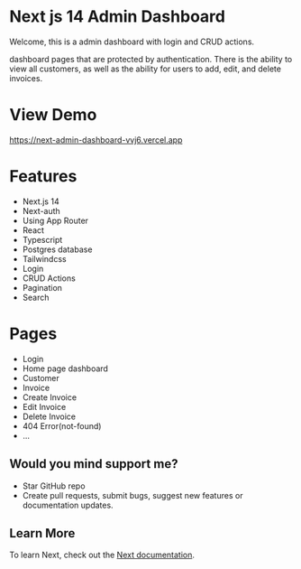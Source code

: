 # Next js 14 Admin Dashboard

Welcome, this is a admin dashboard with login and CRUD actions.

dashboard pages that are protected by authentication. There is the ability to view all customers, as well as the ability for users to add, edit, and delete invoices.

# View Demo

https://next-admin-dashboard-vvj6.vercel.app

# Features

* Next.js 14
* Next-auth
* Using App Router
* React
* Typescript
* Postgres database
* Tailwindcss
* Login
* CRUD Actions
* Pagination
* Search

# Pages

* Login
* Home page dashboard
* Customer
* Invoice
* Create Invoice
* Edit Invoice
* Delete Invoice
* 404 Error(not-found)
* ...


## Would you mind support me?

* Star GitHub repo
* Create pull requests, submit bugs, suggest new features or documentation updates.

## Learn More

To learn Next, check out the [Next documentation](https://nextjs.org/).
